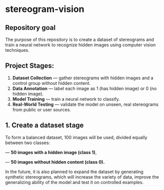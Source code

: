 # stereogram-vision

## Repository goal

The purpose of this repository is to create a dataset of stereograms and train a neural network to recognize hidden images using computer vision techniques.

## Project Stages: 

1. **Dataset Collection** — gather stereograms with hidden images and a control group without hidden content.
2. **Data Annotation** — label each image as 1 (has hidden image) or 0 (no hidden image).
3. **Model Training** — train a neural network  to classify.
4. **Real-World Testing** — validate the model on unseen, real stereograms from public or user sources.

## **1. Create a dataset stage**

To form a balanced dataset, 100 images will be used, divided equally between two classes:

— **50 images with a hidden image (class 1)**,

— **50 images without hidden content (class 0).**

In the future, it is also planned to expand the dataset by generating synthetic stereograms, which will increase the variety of data, improve the generalizing ability of the model and test it on controlled examples.
